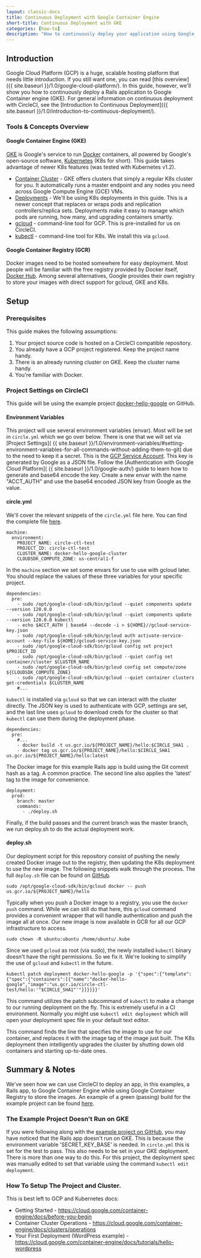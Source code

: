 ```yaml
---
layout: classic-docs
title: Continuous Deployment with Google Container Engine
short-title: Continuous Deployment with GKE
categories: [how-to]
description: "How to continuously deploy your application using Google Container Engine, Google Container Registry, and CircleCI."
---
```


## Introduction
Google Cloud Platform (GCP) is a huge, scalable hosting platform that needs little introduction. If you still want one, you can read [this overview]({{ site.baseurl }}/1.0/google-cloud-platform/). In this guide, however, we'll show you how to continuously deploy a Rails application to Google Container engine (GKE). For general information on continuous deployment with CircleCI, see the [Introduction to Continuous Deployment]({{ site.baseurl }}/1.0/introduction-to-continuous-deployment/).

### Tools & Concepts Overview

#### Google Container Engine (GKE)
[GKE](https://cloud.google.com/container-engine/) is Google's service to run
[Docker](https://www.docker.com/) containers, all powered by Google's
open-source software, [Kubernetes](http://kubernetes.io/) (K8s for short). This
guide takes advantage of newer K8s features (was tested with Kubernetes v1.2).

* [Container Cluster](https://cloud.google.com/container-engine/docs/clusters/) - GKE
offers clusters that simply a regular K8s cluster for you. It automatically
runs a master endpoint and any nodes you need across Google Compute Engine
(GCE) VMs.
* [Deployments](http://kubernetes.io/docs/user-guide/deployments/) - We'll be
using K8s deployments in this guide. This is a newer concept that replaces or
wraps pods and replication controllers/replica sets. Deployments make it easy
to manage which pods are running, how many, and upgrading containers smartly.
* [gcloud](https://cloud.google.com/sdk/gcloud/) - command-line tool for GCP.
This is pre-installed for us on CircleCI.
* [kubectl](http://kubernetes.io/docs/user-guide/kubectl-overview/) - command-line
tool for K8s. We install this via `gcloud`.

#### Google Container Registry (GCR)
Docker images need to be hosted somewhere for easy deployment. Most people will
be familiar with the free registry provided by Docker itself,
[Docker Hub](https://hub.docker.com/). Among several alternatives, Google
provides their own registry to store your images with direct support for gcloud,
GKE and K8s.

## Setup

### Prerequisites

This guide makes the following assumptions:

1. Your project source code is hosted on a CircleCI compatible repository.
1. You already have a GCP project registered. Keep the project name handy.
1. There is an already running cluster on GKE. Keep the cluster name handy.
1. You're familiar with Docker.

### Project Settings on CircleCI
This guide will be using the example project
[docker-hello-google](https://github.com/circleci/docker-hello-google) on GitHub.

#### Environment Variables
This project will use several environment variables (envar). Most will be set
in `circle.yml` which we go over below. There is one that we will set via
[Project Settings]( {{ site.baseurl }}/1.0/environment-variables/#setting-environment-variables-for-all-commands-without-adding-them-to-git)
due to the need to keep it a secret. This is the
[GCP Service Account](https://cloud.google.com/storage/docs/authentication#service_accounts).
This key is generated by Google as a JSON file. Follow the
[Authentication with Google Cloud Platform]( {{ site.baseurl }}/1.0/google-auth/)
guide to learn how to generate and base64 encode the key. Create a new envar
with the name "ACCT_AUTH" and use the base64 encoded JSON key from
Google as the value.

#### circle.yml
We'll cover the relevant snippets of the `circle.yml` file here. You can find
the complete file [here](https://github.com/circleci/docker-hello-google/blob/master/circle.yml).

```
machine:
  environment:
    PROJECT_NAME: circle-ctl-test
    PROJECT_ID: circle-ctl-test
    CLUSTER_NAME: docker-hello-google-cluster
    CLOUDSDK_COMPUTE_ZONE: us-central1-f
```

In the `machine` section we set some envars for use to use with gcloud later.
You should replace the values of these three variables for your specific project.

```
dependencies:
  pre:
    - sudo /opt/google-cloud-sdk/bin/gcloud --quiet components update --version 120.0.0
    - sudo /opt/google-cloud-sdk/bin/gcloud --quiet components update --version 120.0.0 kubectl
    - echo $ACCT_AUTH | base64 --decode -i > ${HOME}//gcloud-service-key.json
    - sudo /opt/google-cloud-sdk/bin/gcloud auth activate-service-account --key-file ${HOME}/gcloud-service-key.json
    - sudo /opt/google-cloud-sdk/bin/gcloud config set project $PROJECT_ID
    - sudo /opt/google-cloud-sdk/bin/gcloud --quiet config set container/cluster $CLUSTER_NAME
    - sudo /opt/google-cloud-sdk/bin/gcloud config set compute/zone ${CLOUDSDK_COMPUTE_ZONE}
    - sudo /opt/google-cloud-sdk/bin/gcloud --quiet container clusters get-credentials $CLUSTER_NAME
    #...
```

`kubectl` is installed via `gcloud` so that we can interact with the cluster
directly. The JSON key is used to authenticate with GCP, settings are set, and
the last line uses `gcloud` to download creds for the cluster so that `kubectl`
can use them during the deployment phase.

```
dependencies:
  pre:
    #...
    - docker build -t us.gcr.io/${PROJECT_NAME}/hello:$CIRCLE_SHA1 .
    - docker tag us.gcr.io/${PROJECT_NAME}/hello:$CIRCLE_SHA1 us.gcr.io/${PROJECT_NAME}/hello:latest
```

The Docker image for this example Rails app is build using the Git commit hash
as a tag. A common practice. The second line also applies the 'latest' tag to
the image for convenience.

```
deployment:
  prod:
    branch: master
    commands:
      - ./deploy.sh
```

Finally, if the build passes and the current branch was the master branch, we
run deploy.sh to do the actual deployment work.

#### deploy.sh
Our deployment script for this repository consist of pushing the newly created
Docker image out to the registry, then updating the K8s deployment to use the
new image. The following snippets walk through the process. The full
`deploy.sh` file can be found on
[GitHub](https://github.com/circleci/docker-hello-google/blob/master/deploy.sh).

```
sudo /opt/google-cloud-sdk/bin/gcloud docker -- push us.gcr.io/${PROJECT_NAME}/hello
```

Typically when you push a Docker image to a registry, you use the `docker push`
command. While we can still do that here, this `gcloud` command provides a
convenient wrapper that will handle authentication and push the image all at
once. Our new image is now available in GCR for all our GCP infrastructure to
access.

```
sudo chown -R ubuntu:ubuntu /home/ubuntu/.kube
```

Since we used `gcloud` as root (via sudo), the newly installed `kubectl` binary
doesn't have the right permissions. So we fix it. We're looking to simplify
the use of `gcloud` and `kubectl` in the future.

```
kubectl patch deployment docker-hello-google -p '{"spec":{"template":{"spec":{"containers":[{"name":"docker-hello-google","image":"us.gcr.io/circle-ctl-test/hello:'"$CIRCLE_SHA1"'"}]}}}}'

```

This command utilizes the patch subcommand of `kubectl` to make a change to our
running deployment on the fly. This is extremely useful in a CI environment.
Normally you might use `kubectl edit deployment` which will open your
deployment spec file in your default text editor.

This command finds the line that specifies the image to use for our container,
and replaces it with the image tag of the image just built. The K8s deployment
then intelligently upgrades the cluster by shutting down old containers and
starting up-to-date ones.

## Summary & Notes
We've seen how we can use CircleCI to deploy an app, in this examples, a Rails
app, to Google Container Engine while using Google Container Registry to store
the images. An example of a green (passing) build for the example project can
be found [here](https://circleci.com/gh/circleci/docker-hello-google/43).

### The Example Project Doesn't Run on GKE
If you were following along with the
[example project on GitHub](https://github.com/circleci/docker-hello-google),
you may have noticed that the Rails app doesn't run on GKE. This is because the
environment variable 'SECRET_KEY_BASE' is needed. In `circle.yml` this is set
for the test to pass. This also needs to be set in your GKE deployment. There
is more than one way to do this. For this project, the deployment spec was
manually edited to set that variable using the command
`kubectl edit deployment`.

### How To Setup The Project and Cluster.
This is best left to GCP and Kubernetes docs:

* Getting Started - <https://cloud.google.com/container-engine/docs/before-you-begin>
* Container Cluster Operations - <https://cloud.google.com/container-engine/docs/clusters/operations>
* Your First Deployment (WordPress example) - <https://cloud.google.com/container-engine/docs/tutorials/hello-wordpress>

